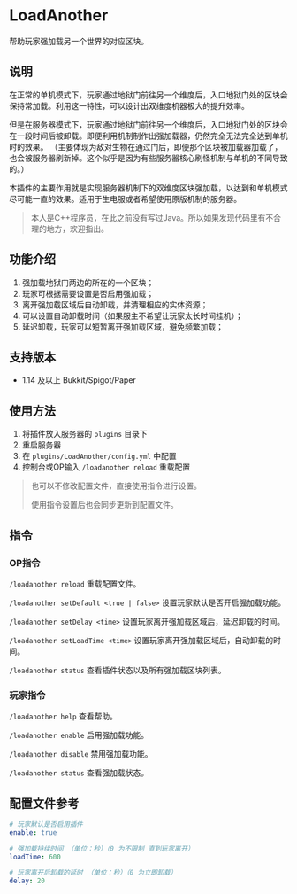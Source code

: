 # LoadAnother

 帮助玩家强加载另一个世界的对应区块。

## 说明

在正常的单机模式下，玩家通过地狱门前往另一个维度后，入口地狱门处的区块会保持常加载。利用这一特性，可以设计出双维度机器极大的提升效率。

但是在服务器模式下，玩家通过地狱门前往另一个维度后，入口地狱门处的区块会在一段时间后被卸载。即便利用机制制作出强加载器，仍然完全无法完全达到单机时的效果。
（主要体现为敌对生物在通过门后，即便那个区块被加载器加载了，也会被服务器刷新掉。这个似乎是因为有些服务器核心刷怪机制与单机的不同导致的。）

本插件的主要作用就是实现服务器机制下的双维度区块强加载，以达到和单机模式尽可能一直的效果。适用于生电服或者希望使用原版机制的服务器。

> 本人是C++程序员，在此之前没有写过Java。所以如果发现代码里有不合理的地方，欢迎指出。

## 功能介绍

1. 强加载地狱门两边的所在的一个区块；
2. 玩家可根据需要设置是否启用强加载；
3. 离开强加载区域后自动卸载，并清理相应的实体资源；
4. 可以设置自动卸载时间（如果服主不希望让玩家太长时间挂机）；
5. 延迟卸载，玩家可以短暂离开强加载区域，避免频繁加载；

## 支持版本

 - 1.14 及以上 Bukkit/Spigot/Paper

## 使用方法

1. 将插件放入服务器的 `plugins` 目录下
2. 重启服务器
3. 在 `plugins/LoadAnother/config.yml` 中配置
4. 控制台或OP输入 `/loadanother reload` 重载配置

> 也可以不修改配置文件，直接使用指令进行设置。
>
> 使用指令设置后也会同步更新到配置文件。

## 指令

### OP指令

`/loadanother reload` 重载配置文件。

`/loadanother setDefault <true | false>` 设置玩家默认是否开启强加载功能。

`/loadanother setDelay <time>` 设置玩家离开强加载区域后，延迟卸载的时间。

`/loadanother setLoadTime <time>` 设置玩家离开强加载区域后，自动卸载的时间。

`/loadanother status` 查看插件状态以及所有强加载区块列表。


### 玩家指令

`/loadanother help` 查看帮助。

`/loadanother enable` 启用强加载功能。

`/loadanother disable` 禁用强加载功能。

`/loadanother status` 查看强加载状态。


## 配置文件参考

```yaml
# 玩家默认是否启用插件
enable: true

# 强加载持续时间 （单位：秒）（0 为不限制 直到玩家离开）
loadTime: 600

# 玩家离开后卸载的延时 （单位：秒）（0 为立即卸载）
delay: 20
```
